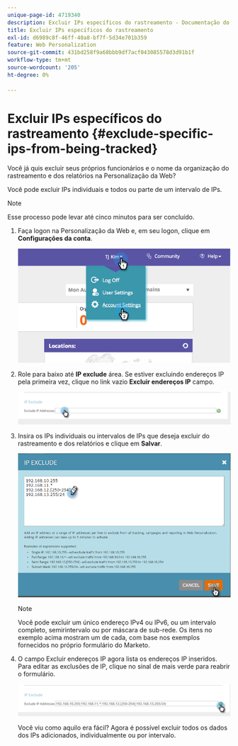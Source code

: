 ```yaml
---
unique-page-id: 4719340
description: Excluir IPs específicos do rastreamento - Documentação do Marketo - Documentação do produto
title: Excluir IPs específicos do rastreamento
exl-id: d6989c8f-46ff-40a8-bf7f-5d34e701b359
feature: Web Personalization
source-git-commit: 431bd258f9a68bbb9df7acf043085578d3d91b1f
workflow-type: tm+mt
source-wordcount: '205'
ht-degree: 0%

---
```


# Excluir IPs específicos do rastreamento {#exclude-specific-ips-from-being-tracked}

Você já quis excluir seus próprios funcionários e o nome da organização do rastreamento e dos relatórios na Personalização da Web?

Você pode excluir IPs individuais e todos ou parte de um intervalo de IPs.

>[!NOTE]
>
>Esse processo pode levar até cinco minutos para ser concluído.

1. Faça logon na Personalização da Web e, em seu logon, clique em **Configurações da conta**.

   ![](assets/image2014-11-19-19-3a25-3a41.png)

1. Role para baixo até **IP exclude** área. Se estiver excluindo endereços IP pela primeira vez, clique no link vazio **Excluir endereços IP** campo.

   ![](assets/image2016-11-4-10-3a27-3a1.png)

1. Insira os IPs individuais ou intervalos de IPs que deseja excluir do rastreamento e dos relatórios e clique em **Salvar**.

   ![](assets/exclude-ips-form-hands.png)

   >[!NOTE]
   >
   >Você pode excluir um único endereço IPv4 ou IPv6, ou um intervalo completo, semirintervalo ou por máscara de sub-rede. Os itens no exemplo acima mostram um de cada, com base nos exemplos fornecidos no próprio formulário do Marketo.

1. O campo Excluir endereços IP agora lista os endereços IP inseridos. Para editar as exclusões de IP, clique no sinal de mais verde para reabrir o formulário.

   ![](assets/exclude-ips-after.png)

   Você viu como aquilo era fácil? Agora é possível excluir todos os dados dos IPs adicionados, individualmente ou por intervalo.
